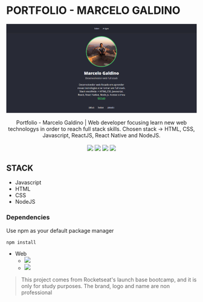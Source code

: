 # PORTFOLIO - MARCELO GALDINO

<p align="center">
    <img src="about.png">
</p>

<p align="center">
Portfolio - Marcelo Galdino | Web developer focusing learn new web technologys in order to reach full stack skills. Chosen stack -> HTML, CSS, Javascript, ReactJS, React Native and NodeJS.

<br>
<br>

<img src="https://img.shields.io/github/stars/marcelogaldino/portfolio"/>
<img src="https://img.shields.io/github/forks/marcelogaldino/portfolio"/>
<img src="https://img.shields.io/github/issues/marcelogaldino/portfolio"/>
<img src="https://img.shields.io/github/license/marcelogaldino/portfolio"/>

## STACK

- Javascript
- HTML
- CSS
- NodeJS

### Dependencies

<p>
Use npm as your default package manager

```
npm install
``` 
</p>

- Web
    - <img src="https://img.shields.io/badge/nunjucks-^3.2.0-blue"/> 
    - <img src="https://img.shields.io/badge/express-^4.17.1-green"/> 


<blockquote alt="[ignore]">
<p>
This project comes from Rocketseat's launch base bootcamp, and it is only for study purposes. The brand, logo and name are non professional
</p>
</blockquote>